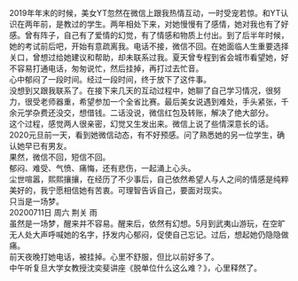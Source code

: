 2019年年末的时候，美女YT忽然在微信上跟我热情互动，一时受宠若惊。和YT认识在两年前，是教过的学生。两年相处下来，对她慢慢有了感情，她对我也有了好感。曾有阵子，自己有了爱情的幻觉，有了情感和物质上付出。到了后半年时候，她的考试前后吧，开始有意疏离我。电话不接，微信不回。在她面临人生重要选择关口，曾想过给她建议和帮助，却未联系过我。夏天曾专程到省会城市看望她，好不容易打通电话，匆匆说忙，然后挂掉，再打过去忙音。  
心中郁闷了一段时间。经过一段时间，终于放下了这件事。  
没想到又跟我联系了。在接下来几天的互动过程中，她聊了自己学习情况，很努力，很受老师器重，希望参加一个全省比赛。最后美女说遇到难处，手头紧张，千余元学杂费还没交，想借钱。二话没说，微信红包及转账，解决了绝大部分。  
这个过程，感觉两人很亲密，幻觉又生发出来。微信上说了些情深意长的话。   
2020元旦前一天，看到她微信动态，有不好预感。问了熟悉她的另一位学生，确认她早已有男友。  
果然，微信不回，短信不回。  
郁闷、难受、气愤、痛悔，还有悲伤，一起涌上心头。  
尘世喧嚣，熙熙攘攘，在经历了不少事后，自己依然希望人与人之间的情感是纯粹美好的，我宁愿相信她有苦衷。可理智告诉自己，要面对现实。  
只当是一场梦。  
20200711日 周六 荆关 雨  
虽然是一场梦，醒来并不容易。醒来后，依然有幻想。5月到武夷山游玩，在空旷无人处大声呼喊她的名字，抒发内心郁闷，促使自己忘记。过后，想起她仍隐隐做痛。  
前天夜晚打她电话，被挂掉。心里不舒服，但比以前好多了。  
中午听复旦大学女教授沈奕斐讲座《脱单位什么这么难？》，心里释然了。
